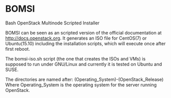 # BOMSI
Bash OpenStack Multinode Scripted Installer

BOMSI can be seen as an scripted version of the official documentation at http://docs.openstack.org.
It generates an ISO file for CentOS(7) or Ubuntu(15.10) including the installation scripts, which will execute once after first reboot.

The bomsi-iso.sh script (the one that creates the ISOs and VMs) is supposed to run under GNU/Linux and currently it is tested on Ubuntu and SUSE.

The directories are named after:
(Operating_System)-(OpenStack_Release)
Where Operating_System is the operating system for the server running OpenStack. 


